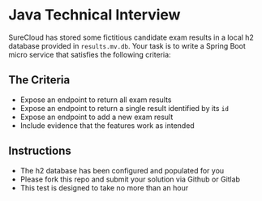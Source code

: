 # Java Technical Interview

SureCloud has stored some fictitious candidate exam results in a local h2 database provided in `results.mv.db`. Your task is to write a Spring Boot micro service that satisfies the following criteria:

## The Criteria

- Expose an endpoint to return all exam results
- Expose an endpoint to return a single result identified by its `id`
- Expose an endpoint to add a new exam result
- Include evidence that the features work as intended

## Instructions

- The h2 database has been configured and populated for you
- Please fork this repo and submit your solution via Github or Gitlab
- This test is designed to take no more than an hour
